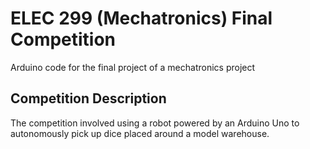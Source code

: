 # ELEC 299 (Mechatronics) Final Competition

Arduino code for the final project of a mechatronics project

## Competition Description

The competition involved using a robot powered by an Arduino Uno to autonomously pick up dice placed around a model warehouse.
